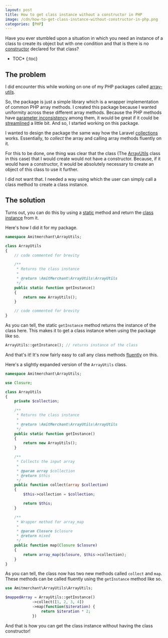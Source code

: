 ```yaml
---
layout: post
title: How to get class instance without a constructor in PHP
image: /cdn/how-to-get-class-instance-without-constructor-in-php.png
categories: [PHP]
---
```


Have you ever stumbled upon a situation in which you need an instance of a class to create its object but with one condition and that is there is no [constructor](https://www.php.net/manual/en/language.oop5.decon.php) declared for that class?

* TOC*
{:toc}

## The problem

I did encounter this while working on one of my PHP packages called [array-utils](https://github.com/amitmerchant1990/array-utils).

So, the package is just a simple library which is a wrapper implementation of common PHP array methods. I created this package because I wanted uniformity across these different array methods. Because the PHP methods have [parameter inconsistency](http://phpsadness.com/sad/6) among them, it would be great if it could be [streamlined](/how-to-implement-wrapper-classes-php/) a little bit. And so, I started working on this package.

I wanted to design the package the same way how the Laravel [collections](https://laravel.com/docs/8.x/collections) works. Essentially, to *collect* the array and calling array methods fluently on it.

For this to be done, one thing was clear that the class (The [ArrayUtils](https://github.com/amitmerchant1990/array-utils/blob/master/src/ArrayUtils.php) class in this case) that I would create would not have a constructor. Because, if it would have a constructor, it would be absolutely necessary to create an object of this class to use it further.

I did not want that. I needed a way using which the user can simply call a class method to create a class instance.

## The solution

Turns out, you can do this by using a [static](https://www.php.net/manual/en/language.oop5.static.php) method and return the [class instance](https://www.php.net/manual/en/language.types.object.php) from it.

Here's how I did it for my package.

```php
namespace Amitmerchant\ArrayUtils;

class ArrayUtils
{
    // code commented for brevity

    /**
     * Returns the class instance
     *
     * @return \AmitMerchant\ArrayUtils\ArrayUtils
     */
    public static function getInstance()
    {
        return new ArrayUtils();
    }

    // code commented for brevity
}
```

As you can tell, the static `getInstance` method returns the instance of the class here. This makes it to get a class instance when using the package like so.

```php
ArrayUtils::getInstance(); // returns instance of the class
```

And that's it! It's now fairly easy to call any class methods [fluently](/method-chaining-php-nutshell/) on this.

Here's a slightly expanded version of the `ArrayUtils` class.

```php
namespace Amitmerchant\ArrayUtils;

use Closure;

class ArrayUtils
{
    private $collection;

    /**
     * Returns the class instance
     *
     * @return \AmitMerchant\ArrayUtils\ArrayUtils
     */
    public static function getInstance()
    {
        return new ArrayUtils();
    }

    /**
     * Collects the input array
     *
     * @param array $collection
     * @return $this
     */
    public function collect(array $collection)
    {
        $this->collection = $collection;

        return $this;
    }

    /**
     * Wrapper method for array_map
     *
     * @param Closure $closure
     * @return mixed
     */
    public function map(Closure $closure)
    {
        return array_map($closure, $this->collection);
    }
}
```

As you can tell, the class now has two new methods called `collect` and `map`. These methods can be called fluently using the `getInstance` method like so.

```php
use Amitmerchant\ArrayUtils\ArrayUtils;

$mappedArray = ArrayUtils::getInstance()
            ->collect([1, 2, 3, 4])
            ->map(function($iteration) {
                return $iteration * 2;
            }) 
```

And that is how you can get the class instance without having the class constructor!

